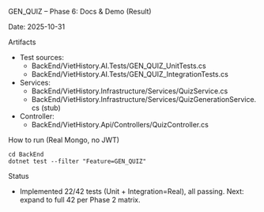 GEN_QUIZ – Phase 6: Docs & Demo (Result)

Date: 2025-10-31

Artifacts
- Test sources:
  - BackEnd/VietHistory.AI.Tests/GEN_QUIZ_UnitTests.cs
  - BackEnd/VietHistory.AI.Tests/GEN_QUIZ_IntegrationTests.cs
- Services:
  - BackEnd/VietHistory.Infrastructure/Services/QuizService.cs
  - BackEnd/VietHistory.Infrastructure/Services/QuizGenerationService.cs (stub)
- Controller:
  - BackEnd/VietHistory.Api/Controllers/QuizController.cs

How to run (Real Mongo, no JWT)
```
cd BackEnd
dotnet test --filter "Feature=GEN_QUIZ"
```

Status
- Implemented 22/42 tests (Unit + Integration=Real), all passing. Next: expand to full 42 per Phase 2 matrix.

